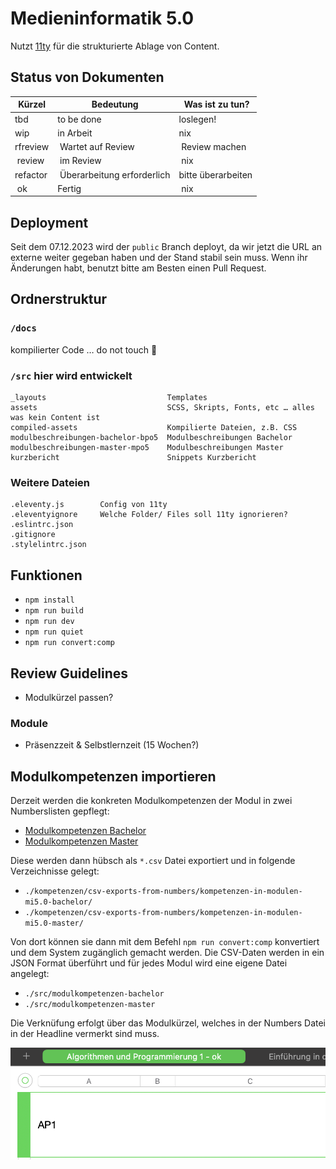 # Medieninformatik 5.0

Nutzt [11ty](https://www.11ty.dev) für die strukturierte Ablage von Content.

## Status von Dokumenten

| Kürzel | Bedeutung | Was ist zu tun? |
| ---- | ---- | ---- |
| tbd | to be done | loslegen! |
| wip | in Arbeit | nix |
| rfreview | Wartet auf Review | Review machen |
| review | im Review | nix |
| refactor | Überarbeitung erforderlich | bitte überarbeiten |
| ok | Fertig | nix |

## Deployment

Seit dem 07.12.2023 wird der `public` Branch deployt, da wir jetzt die URL an externe weiter gegeban haben und der Stand stabil sein muss. Wenn ihr Änderungen habt, benutzt bitte am Besten einen Pull Request.

## Ordnerstruktur

### `/docs`
kompilierter Code … do not touch 👻


### `/src` hier wird entwickelt

```
_layouts                           Templates
assets                             SCSS, Skripts, Fonts, etc … alles was kein Content ist
compiled-assets                    Kompilierte Dateien, z.B. CSS
modulbeschreibungen-bachelor-bpo5  Modulbeschreibungen Bachelor
modulbeschreibungen-master-mpo5    Modulbeschreibungen Master
kurzbericht                        Snippets Kurzbericht
```

### Weitere Dateien
```
.eleventy.js        Config von 11ty
.eleventyignore     Welche Folder/ Files soll 11ty ignorieren?
.eslintrc.json      
.gitignore          
.stylelintrc.json   
```

## Funktionen

- `npm install`
- `npm run build` 
- `npm run dev` 
- `npm run quiet` 
- `npm run convert:comp`

## Review Guidelines
- Modulkürzel passen?

### Module
- Präsenzzeit & Selbstlernzeit (15 Wochen?)

## Modulkompetenzen importieren
Derzeit werden die konkreten Modulkompetenzen der Modul in zwei Numberslisten gepflegt:
- [Modulkompetenzen Bachelor](https://www.icloud.com/numbers/059tzkqaVJGuVDpQP988kP2OQ#kompetenzen-in-modulen-mi5)
- [Modulkompetenzen Master](https://www.icloud.com/numbers/06ckJFHGVgxsM4eOueYzBY0Bg#kompetenzen-in-modulen-mi5)

Diese werden dann hübsch als `*.csv` Datei exportiert und in folgende Verzeichnisse gelegt:
- `./kompetenzen/csv-exports-from-numbers/kompetenzen-in-modulen-mi5.0-bachelor/`
- `./kompetenzen/csv-exports-from-numbers/kompetenzen-in-modulen-mi5.0-master/`

Von dort können sie dann mit dem Befehl `npm run convert:comp` konvertiert und dem System zugänglich gemacht werden. Die CSV-Daten werden in ein JSON Format überführt und für jedes Modul wird eine eigene Datei angelegt:
- `./src/modulkompetenzen-bachelor`
- `./src/modulkompetenzen-master`

Die Verknüfung erfolgt über das Modulkürzel, welches in der Numbers Datei in der Headline vermerkt sind muss.

![alt-text](./src/images/modulkuerzel-numbers.png "Hover text")
